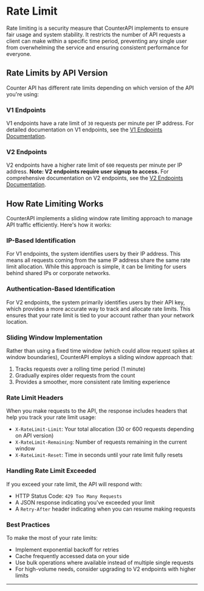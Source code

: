 # Rate Limit

Rate limiting is a security measure that CounterAPI implements to ensure fair usage and system stability. It restricts the number of API requests a client can make within a specific time period, preventing any single user from overwhelming the service and ensuring consistent performance for everyone.

## Rate Limits by API Version

Counter API has different rate limits depending on which version of the API you're using:

### V1 Endpoints

V1 endpoints have a rate limit of `30` requests per minute per IP address. For detailed documentation on V1 endpoints, see the [V1 Endpoints Documentation](endpoints/v1.md).

### V2 Endpoints

V2 endpoints have a higher rate limit of `600` requests per minute per IP address. **Note: V2 endpoints require user signup to access.** For comprehensive documentation on V2 endpoints, see the [V2 Endpoints Documentation](endpoints/v2.md).

## How Rate Limiting Works

CounterAPI implements a sliding window rate limiting approach to manage API traffic efficiently. Here's how it works:

### IP-Based Identification

For V1 endpoints, the system identifies users by their IP address. This means all requests coming from the same IP address share the same rate limit allocation. While this approach is simple, it can be limiting for users behind shared IPs or corporate networks.

### Authentication-Based Identification

For V2 endpoints, the system primarily identifies users by their API key, which provides a more accurate way to track and allocate rate limits. This ensures that your rate limit is tied to your account rather than your network location.

### Sliding Window Implementation

Rather than using a fixed time window (which could allow request spikes at window boundaries), CounterAPI employs a sliding window approach that:

1. Tracks requests over a rolling time period (1 minute)
2. Gradually expires older requests from the count
3. Provides a smoother, more consistent rate limiting experience

### Rate Limit Headers

When you make requests to the API, the response includes headers that help you track your rate limit usage:

- `X-RateLimit-Limit`: Your total allocation (30 or 600 requests depending on API version)
- `X-RateLimit-Remaining`: Number of requests remaining in the current window
- `X-RateLimit-Reset`: Time in seconds until your rate limit fully resets

### Handling Rate Limit Exceeded

If you exceed your rate limit, the API will respond with:

- HTTP Status Code: `429 Too Many Requests`
- A JSON response indicating you've exceeded your limit
- A `Retry-After` header indicating when you can resume making requests

### Best Practices

To make the most of your rate limits:

- Implement exponential backoff for retries
- Cache frequently accessed data on your side
- Use bulk operations where available instead of multiple single requests
- For high-volume needs, consider upgrading to V2 endpoints with higher limits

---

